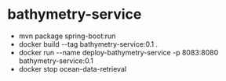 # bathymetry-service

* mvn package spring-boot:run
* docker build --tag bathymetry-service:0.1 .
* docker run  --name deploy-bathymetry-service -p 8083:8080 bathymetry-service:0.1
* docker stop ocean-data-retrieval